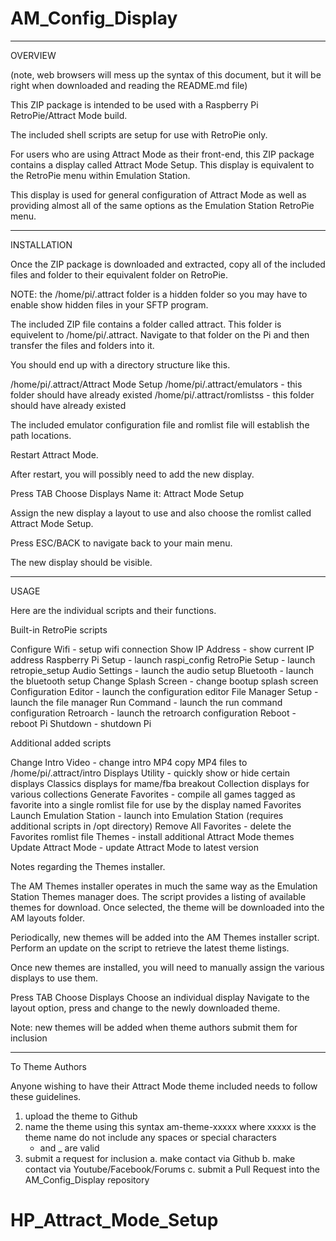 # AM_Config_Display

-------
OVERVIEW

(note, web browsers will mess up the syntax of this document, but it will be right when downloaded and reading the README.md file)

This ZIP package is intended to be used with a Raspberry Pi RetroPie/Attract Mode build.

The included shell scripts are setup for use with RetroPie only.

For users who are using Attract Mode as their front-end, this ZIP package contains a display called Attract Mode Setup.  This display is equivalent to the RetroPie menu within Emulation Station.

This display is used for general configuration of Attract Mode as well as providing almost all of the same options as the Emulation Station RetroPie menu.

------------
INSTALLATION

Once the ZIP package is downloaded and extracted, copy all of the included files and folder to their equivalent folder on RetroPie. 

NOTE: the /home/pi/.attract folder is a hidden folder so you may have to enable show hidden files in your SFTP program.

The included ZIP file contains a folder called attract.  This folder is equivelent to /home/pi/.attract.  Navigate to that folder on the Pi and then transfer the files and folders into it.

You should end up with a directory structure like this. 

/home/pi/.attract/Attract Mode Setup
/home/pi/.attract/emulators   - this folder should have already existed
/home/pi/.attract/romlistss   - this folder should have already existed

The included emulator configuration file and romlist file will establish the path locations.

Restart Attract Mode.

After restart, you will possibly need to add the new display.

Press TAB
Choose Displays
Name it:  Attract Mode Setup

Assign the new display a layout to use and also choose the romlist called Attract Mode Setup.

Press ESC/BACK to navigate back to your main menu.

The new display should be visible.

-----
USAGE

Here are the individual scripts and their functions.

Built-in RetroPie scripts

Configure Wifi - setup wifi connection
Show IP Address - show current IP address
Raspberry Pi Setup - launch raspi_config
RetroPie Setup - launch retropie_setup
Audio Settings - launch the audio setup
Bluetooth - launch the bluetooth setup
Change Splash Screen - change bootup splash screen
Configuration Editor - launch the configuration editor
File Manager Setup - launch the file manager
Run Command - launch the run command configuration
Retroarch - launch the retroarch configuration
Reboot - reboot Pi
Shutdown - shutdown Pi

Additional added scripts

Change Intro Video - change intro MP4 
                     copy MP4 files to /home/pi/.attract/intro
Displays Utility - quickly show or hide certain displays
                   Classics displays for mame/fba breakout
                   Collection displays for various collections
Generate Favorites - compile all games tagged as favorite into a single romlist file
                     for use by the display named Favorites
Launch Emulation Station - launch into Emulation Station (requires additional scripts in /opt directory)
Remove All Favorites - delete the Favorites romlist file
Themes - install additional Attract Mode themes
Update Attract Mode - update Attract Mode to latest version

Notes regarding the Themes installer.

The AM Themes installer operates in much the same way as the Emulation Station Themes manager does.  The script provides a listing of available themes for download.  Once selected, the theme will be downloaded into the AM layouts folder.

Periodically, new themes will be added into the AM Themes installer script.  Perform an update on the script to retrieve the latest theme listings.

Once new themes are installed, you will need to manually assign the various displays to use them.

Press TAB
Choose Displays
Choose an individual display
Navigate to the layout option, press <enter> and change to the newly downloaded theme.

Note: new themes will be added when theme authors submit them for inclusion

---------------
To Theme Authors

Anyone wishing to have their Attract Mode theme included needs to follow these guidelines.

1.  upload the theme to Github
2.  name the theme using this syntax
    am-theme-xxxxx     where xxxxx is the theme name
    do not include any spaces or special characters
    - and _ are valid
3.  submit a request for inclusion
    a.  make contact via Github
    b.  make contact via Youtube/Facebook/Forums
    c.  submit a Pull Request into the AM_Config_Display repository

# HP_Attract_Mode_Setup
